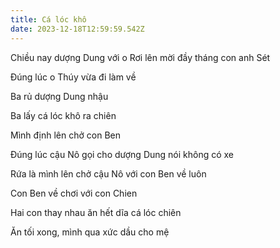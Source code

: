 ```yaml
---
title: Cá lóc khô
date: 2023-12-18T12:59:59.542Z
---
```


Chiều nay dượng Dung với o Rơi lên mời đầy tháng con anh Sét

Đúng lúc o Thúy vừa đi làm về

Ba rủ dượng Dung nhậu

Ba lấy cá lóc khô ra chiên

Mình định lên chở con Ben

Đúng lúc cậu Nô gọi cho dượng Dung nói không có xe

Rứa là mình lên chở cậu Nô với con Ben về luôn

Con Ben về chơi với con Chien

Hai con thay nhau ăn hết dĩa cá lóc chiên

Ăn tối xong, mình qua xức dầu cho mệ
